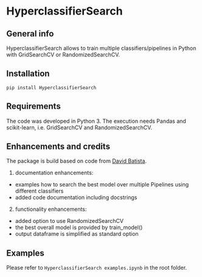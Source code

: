# HyperclassifierSearch

## General info
HyperclassifierSearch allows to train multiple classifiers/pipelines in Python with GridSearchCV or RandomizedSearchCV.

## Installation
`pip install HyperclassifierSearch`

## Requirements
The code was developed in Python 3. The execution needs Pandas and scikit-learn, i.e. GridSearchCV and RandomizedSearchCV.

## Enhancements and credits
The package is build based on code from [David Batista](https://github.com/davidsbatista/machine-learning-notebooks/blob/master/hyperparameter-across-models.ipynb).

1. documentation enhancements:
- examples how to search the best model over multiple Pipelines using different classifiers
- added code documentation including docstrings

2. functionality enhancements:
- added option to use RandomizedSearchCV
- the best overall model is provided by train_model()
- output dataframe is simplified as standard option

## Examples
Please refer to `HyperclassifierSearch examples.ipynb` in the root folder.
